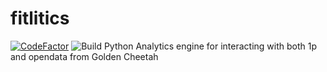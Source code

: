 # fitlitics
[![CodeFactor](https://www.codefactor.io/repository/github/ryanaugust/fitlitics/badge/main)](https://www.codefactor.io/repository/github/ryanaugust/fitlitics/overview/main)
![Build](https://github.com/RyanAugust/fitlitics/actions/workflows/build_test.yaml/badge.svg)
Python Analytics engine for interacting with both 1p and opendata from Golden Cheetah
